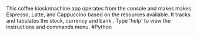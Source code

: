 This coffee kiosk/machine app operates from the console and makes makes Espresso, Latte, and Cappuccino based on the resources available.  It tracks and tabulates the stock, currency and bank . Type 'help' to view the instructions and commands menu.  #Python
